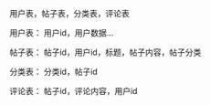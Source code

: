 用户表，帖子表，分类表，评论表

用户表：
用户id，用户数据...

帖子表：
帖子id，用户id，标题，帖子内容，帖子分类

分类表：
分类id，帖子id

评论表：
帖子id，评论内容，用户id
